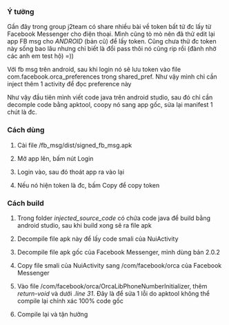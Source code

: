 
### Ý tưởng

Gần đây trong group j2team có share nhiều bài về token bất tử đc lấy từ Facebook Messenger cho điện thoại. Mình cũng tò mò nên đã thử edit lại app FB msg cho *ANDROID* (bản cũ) để lấy token. Cũng chưa thử đc token này sống bao lâu nhưng chỉ biết là đổi pass thôi nó cũng rip rồi (đành nhờ các anh em test hộ) =))

Với fb msg trên android, sau khi login nó sẽ lưu token vào file com.facebook.orca_preferences trong shared_pref. Như vậy mình chỉ cần inject thêm 1 activity để đọc preference này

Như vậy đầu tiên mình viết code java trên android studio, sau đó chỉ cần decomple code bằng apktool, coopy nó sang app gốc, sửa lại manifest 1 chút là đc.

### Cách dùng

1. Cài file /fb_msg/dist/signed_fb_msg.apk

2. Mở app lên, bấm nút Login

3. Login vào, sau đó thoát app ra vào lại

4. Nếu nó hiện token là đc, bấm Copy để copy token

### Cách build

1. Trong folder *injected_source_code* có chứa code java để build bằng android studio, sau khi build xong sẽ ra file apk

2. Decompile file apk này để lấy code smali của NuiActivity

3. Decompile file apk gốc của Facebook Messenger, mình dùng bản 2.0.2

4. Copy file smali của NuiActivity sang /com/facebook/orca của Facebook Messenger

5. Vào file /com/facebook/orca/OrcaLibPhoneNumberInitializer, thêm *return-void* và dưới *.line 31*. Đây là để sửa 1 lỗi do apktool không thể compile lại chính xác 100% code gốc

6. Compile lại và tận hưởng
